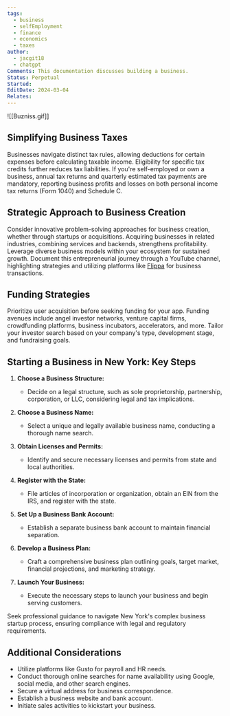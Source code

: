 ```yaml
---
tags:
  - business
  - selfEmployment
  - finance
  - economics
  - taxes
author:
  - jacgit18
  - chatgpt
Comments: This documentation discusses building a business.
Status: Perpetual
Started: 
EditDate: 2024-03-04
Relates:
---
```

![[Buzniss.gif]]
## Simplifying Business Taxes

Businesses navigate distinct tax rules, allowing deductions for certain expenses before calculating taxable income. Eligibility for specific tax credits further reduces tax liabilities. If you're self-employed or own a business, annual tax returns and quarterly estimated tax payments are mandatory, reporting business profits and losses on both personal income tax returns (Form 1040) and Schedule C.

## Strategic Approach to Business Creation

Consider innovative problem-solving approaches for business creation, whether through startups or acquisitions. Acquiring businesses in related industries, combining services and backends, strengthens profitability. Leverage diverse business models within your ecosystem for sustained growth. Document this entrepreneurial journey through a YouTube channel, highlighting strategies and utilizing platforms like [Flippa](https://www.flippa.com/) for business transactions.

## Funding Strategies

Prioritize user acquisition before seeking funding for your app. Funding avenues include angel investor networks, venture capital firms, crowdfunding platforms, business incubators, accelerators, and more. Tailor your investor search based on your company's type, development stage, and fundraising goals.

## Starting a Business in New York: Key Steps

1. **Choose a Business Structure:**
   - Decide on a legal structure, such as sole proprietorship, partnership, corporation, or LLC, considering legal and tax implications.

2. **Choose a Business Name:**
   - Select a unique and legally available business name, conducting a thorough name search.

3. **Obtain Licenses and Permits:**
   - Identify and secure necessary licenses and permits from state and local authorities.

4. **Register with the State:**
   - File articles of incorporation or organization, obtain an EIN from the IRS, and register with the state.

5. **Set Up a Business Bank Account:**
   - Establish a separate business bank account to maintain financial separation.

6. **Develop a Business Plan:**
   - Craft a comprehensive business plan outlining goals, target market, financial projections, and marketing strategy.

7. **Launch Your Business:**
   - Execute the necessary steps to launch your business and begin serving customers.

Seek professional guidance to navigate New York's complex business startup process, ensuring compliance with legal and regulatory requirements.

## Additional Considerations

- Utilize platforms like Gusto for payroll and HR needs.
- Conduct thorough online searches for name availability using Google, social media, and other search engines.
- Secure a virtual address for business correspondence.
- Establish a business website and bank account.
- Initiate sales activities to kickstart your business.

